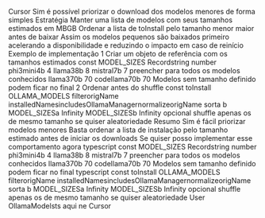 Cursor
 Sim é possível priorizar o download dos modelos menores de forma simples
Estratégia
 Manter uma lista de modelos com seus tamanhos estimados em MBGB
 Ordenar a lista de toInstall pelo tamanho menor  maior antes de baixar
 Assim os modelos pequenos são baixados primeiro acelerando a disponibilidade e reduzindo o impacto em caso de reinício
Exemplo de implementação
1 Criar um objeto de referência com os tamanhos estimados
const MODEL_SIZES Recordstring number  
phi3mini4b 4
llama38b 8
mistral7b 7
  preencher para todos os modelos conhecidos
llama370b 70
codellama70b 70
 Modelos sem tamanho definido podem ficar no final
2 Ordenar antes do shuffle
const toInstall  OLLAMA_MODELS
filterorigName  installedNamesincludesOllamaManagernormalizeorigName
sorta b  MODEL_SIZESa  Infinity  MODEL_SIZESb  Infinity
 opcional shuffle apenas os de mesmo tamanho se quiser aleatoriedade
Resumo
 Sim é fácil priorizar modelos menores
 Basta ordenar a lista de instalação pelo tamanho estimado antes de iniciar os downloads
 Se quiser posso implementar esse comportamento agora
typescript
const MODEL_SIZES Recordstring number  
phi3mini4b 4
llama38b 8
mistral7b 7
  preencher para todos os modelos conhecidos
llama370b 70
codellama70b 70
 Modelos sem tamanho definido podem ficar no final
typescript
const toInstall  OLLAMA_MODELS
filterorigName  installedNamesincludesOllamaManagernormalizeorigName
sorta b  MODEL_SIZESa  Infinity  MODEL_SIZESb  Infinity
 opcional shuffle apenas os de mesmo tamanho se quiser aleatoriedade
User
OllamaModelsts aqui ne
Cursor